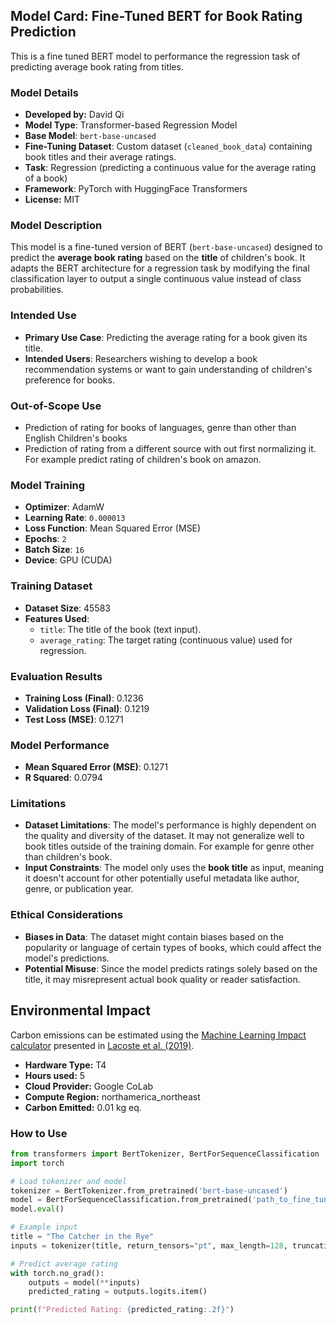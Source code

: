## Model Card: Fine-Tuned BERT for Book Rating Prediction
This is a fine tuned BERT model to performance the regression task of predicting average book rating from titles.

### Model Details

-   **Developed by:** David Qi
-   **Model Type**: Transformer-based Regression Model
-   **Base Model**: `bert-base-uncased`
-   **Fine-Tuning Dataset**: Custom dataset (`cleaned_book_data`) containing book titles and their average ratings.
-   **Task**: Regression (predicting a continuous value for the average rating of a book)
-   **Framework**: PyTorch with HuggingFace Transformers
-   **License:** MIT

### Model Description

This model is a fine-tuned version of BERT (`bert-base-uncased`) designed to predict the **average book rating** based on the **title** of children's book. It adapts the BERT architecture for a regression task by modifying the final classification layer to output a single continuous value instead of class probabilities.

### Intended Use

-   **Primary Use Case**: Predicting the average rating for a book given its title.
-   **Intended Users**: Researchers wishing to develop a book recommendation systems or want to gain understanding of children's preference for books.

### Out-of-Scope Use
-   Prediction of rating for books of languages, genre than other than English Children's books
-   Prediction of rating from a different source with out first normalizing it. For example predict rating of children's book on amazon.  

### Model Training

-   **Optimizer**: AdamW
-   **Learning Rate**: `0.000013`
-   **Loss Function**: Mean Squared Error (MSE)
-   **Epochs**: `2`
-   **Batch Size**: `16`
-   **Device**: GPU (CUDA)

### Training Dataset

-   **Dataset Size**: 45583
-   **Features Used**:
    -   `title`: The title of the book (text input).
    -   `average_rating`: The target rating (continuous value) used for regression.

### Evaluation Results

-   **Training Loss (Final)**: 0.1236
-   **Validation Loss (Final)**: 0.1219
-   **Test Loss (MSE)**: 0.1271

### Model Performance

-   **Mean Squared Error (MSE)**: 0.1271
-   **R Squared**: 0.0794

### Limitations

-   **Dataset Limitations**: The model's performance is highly dependent on the quality and diversity of the dataset. It may not generalize well to book titles outside of the training domain. For example for genre other than children's book.
-   **Input Constraints**: The model only uses the **book title** as input, meaning it doesn't account for other potentially useful metadata like author, genre, or publication year.

### Ethical Considerations

-   **Biases in Data**: The dataset might contain biases based on the popularity or language of certain types of books, which could affect the model's predictions.
-   **Potential Misuse**: Since the model predicts ratings solely based on the title, it may misrepresent actual book quality or reader satisfaction.

## Environmental Impact

<!-- Total emissions (in grams of CO2eq) and additional considerations, such as electricity usage, go here. Edit the suggested text below accordingly -->

Carbon emissions can be estimated using the [Machine Learning Impact calculator](https://mlco2.github.io/impact#compute) presented in [Lacoste et al. (2019)](https://arxiv.org/abs/1910.09700).

-   **Hardware Type:** T4
-   **Hours used:** 5
-   **Cloud Provider:** Google CoLab
-   **Compute Region:** northamerica_northeast
-   **Carbon Emitted:** 0.01 kg eq.

### How to Use

``` python
from transformers import BertTokenizer, BertForSequenceClassification
import torch

# Load tokenizer and model
tokenizer = BertTokenizer.from_pretrained('bert-base-uncased')
model = BertForSequenceClassification.from_pretrained('path_to_fine_tuned_model', num_labels=1)
model.eval()

# Example input
title = "The Catcher in the Rye"
inputs = tokenizer(title, return_tensors="pt", max_length=128, truncation=True, padding="max_length")

# Predict average rating
with torch.no_grad():
    outputs = model(**inputs)
    predicted_rating = outputs.logits.item()

print(f"Predicted Rating: {predicted_rating:.2f}")
```